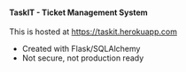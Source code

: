 #### TaskIT - Ticket Management System
This is hosted at <https://taskit.herokuapp.com>
- Created with Flask/SQLAlchemy
- Not secure, not production ready

